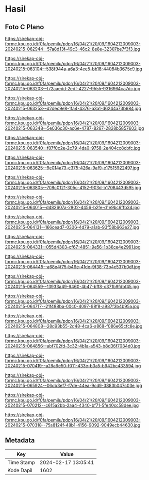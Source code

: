 # Hasil

## Foto C Plano

https://sirekap-obj-formc.kpu.go.id/f0fa/pemilu/pdpr/16/04/21/20/09/1604212009003-20240215-062944--57a8d13f-49c3-46c2-8e8e-32307be7f3f3.jpg

https://sirekap-obj-formc.kpu.go.id/f0fa/pemilu/pdpr/16/04/21/20/09/1604212009003-20240215-063104--538f944a-a6a3-4ee5-bb18-44084b3675c9.jpg

https://sirekap-obj-formc.kpu.go.id/f0fa/pemilu/pdpr/16/04/21/20/09/1604212009003-20240215-063203--f72aaedd-2edf-4227-9555-9316964ca7dc.jpg

https://sirekap-obj-formc.kpu.go.id/f0fa/pemilu/pdpr/16/04/21/20/09/1604212009003-20240215-063253--d2dec9e8-1fa4-4376-a3a1-d6244a73b984.jpg

https://sirekap-obj-formc.kpu.go.id/f0fa/pemilu/pdpr/16/04/21/20/09/1604212009003-20240215-063348--5e036c30-ac6e-4787-8267-2838b5857603.jpg

https://sirekap-obj-formc.kpu.go.id/f0fa/pemilu/pdpr/16/04/21/20/09/1604212009003-20240215-063540--f07f0c2e-2c79-4da0-9758-2e404cc8cbfc.jpg

https://sirekap-obj-formc.kpu.go.id/f0fa/pemilu/pdpr/16/04/21/20/09/1604212009003-20240215-063625--9e014a73-c375-426a-9af9-e17515922497.jpg

https://sirekap-obj-formc.kpu.go.id/f0fa/pemilu/pdpr/16/04/21/20/09/1604212009003-20240215-063805--708c0121-305c-4152-903d-b1708443d595.jpg

https://sirekap-obj-formc.kpu.go.id/f0fa/pemilu/pdpr/16/04/21/20/09/1604212009003-20240215-064015--d482607a-2802-4456-b2fe-d1e9bc6ffb34.jpg

https://sirekap-obj-formc.kpu.go.id/f0fa/pemilu/pdpr/16/04/21/20/09/1604212009003-20240215-064131--166cead7-0306-4d79-a1ab-93f58b663e27.jpg

https://sirekap-obj-formc.kpu.go.id/f0fa/pemilu/pdpr/16/04/21/20/09/1604212009003-20240215-064331--055d4303-cf67-4851-9e56-1b36ce4e2991.jpg

https://sirekap-obj-formc.kpu.go.id/f0fa/pemilu/pdpr/16/04/21/20/09/1604212009003-20240215-064445--a68e4f75-b46e-41de-9f38-73b4c537b0df.jpg

https://sirekap-obj-formc.kpu.go.id/f0fa/pemilu/pdpr/16/04/21/20/09/1604212009003-20240215-064559--13933a49-6460-4b47-bff8-c371b9fdbf45.jpg

https://sirekap-obj-formc.kpu.go.id/f0fa/pemilu/pdpr/16/04/21/20/09/1604212009003-20240215-064717--21f488ba-00c0-4097-98f8-a987f3b4b95a.jpg

https://sirekap-obj-formc.kpu.go.id/f0fa/pemilu/pdpr/16/04/21/20/09/1604212009003-20240215-064808--28d93b55-2d48-4ca6-a868-f086e65cfc8e.jpg

https://sirekap-obj-formc.kpu.go.id/f0fa/pemilu/pdpr/16/04/21/20/09/1604212009003-20240215-064856--abf702fd-3c32-4b1a-a543-b8d36f7034d0.jpg

https://sirekap-obj-formc.kpu.go.id/f0fa/pemilu/pdpr/16/04/21/20/09/1604212009003-20240215-070419--a28a6e50-f011-433e-b3a5-b942bc433594.jpg

https://sirekap-obj-formc.kpu.go.id/f0fa/pemilu/pdpr/16/04/21/20/09/1604212009003-20240215-065924--06db3ef7-f7de-44ea-9cd9-3883b047c03e.jpg

https://sirekap-obj-formc.kpu.go.id/f0fa/pemilu/pdpr/16/04/21/20/09/1604212009003-20240215-070212--c615a2bb-2aa4-4340-bf71-5fe40cc58dee.jpg

https://sirekap-obj-formc.kpu.go.id/f0fa/pemilu/pdpr/16/04/21/20/09/1604212009003-20240215-070318--75a8124f-48b1-4156-9092-9049ecb44630.jpg


## Metadata

| Key        | Value               |
| ---------- | ------------------- |
| Time Stamp | 2024-02-17 13:05:41 |
| Kode Dapil | 1602                |



